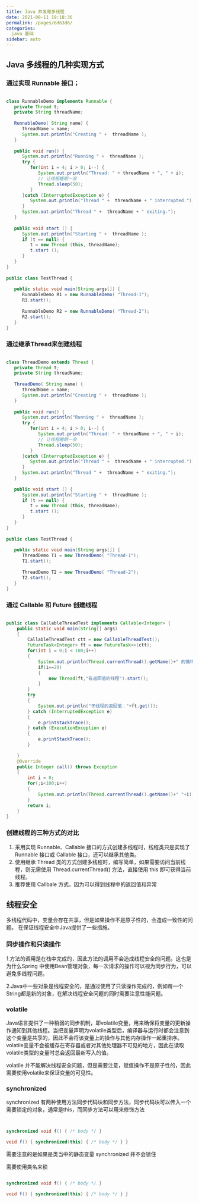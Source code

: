 ```yaml
---
title: Java 并发和多线程
date: 2021-08-11 19:18:36
permalink: /pages/6d63d6/
categories:
  java 基础
sidebar: auto
---
```


## Java 多线程的几种实现方式

### 通过实现 Runnable 接口；

```java

class RunnableDemo implements Runnable {
   private Thread t;
   private String threadName;
   
   RunnableDemo( String name) {
      threadName = name;
      System.out.println("Creating " +  threadName );
   }
   
   public void run() {
      System.out.println("Running " +  threadName );
      try {
         for(int i = 4; i > 0; i--) {
            System.out.println("Thread: " + threadName + ", " + i);
            // 让线程睡眠一会
            Thread.sleep(50);
         }
      }catch (InterruptedException e) {
         System.out.println("Thread " +  threadName + " interrupted.");
      }
      System.out.println("Thread " +  threadName + " exiting.");
   }
   
   public void start () {
      System.out.println("Starting " +  threadName );
      if (t == null) {
         t = new Thread (this, threadName);
         t.start ();
      }
   }
}
 
public class TestThread {
 
   public static void main(String args[]) {
      RunnableDemo R1 = new RunnableDemo( "Thread-1");
      R1.start();
      
      RunnableDemo R2 = new RunnableDemo( "Thread-2");
      R2.start();
   }   
}

```

### 通过继承Thread来创建线程

```java

class ThreadDemo extends Thread {
   private Thread t;
   private String threadName;
   
   ThreadDemo( String name) {
      threadName = name;
      System.out.println("Creating " +  threadName );
   }
   
   public void run() {
      System.out.println("Running " +  threadName );
      try {
         for(int i = 4; i > 0; i--) {
            System.out.println("Thread: " + threadName + ", " + i);
            // 让线程睡眠一会
            Thread.sleep(50);
         }
      }catch (InterruptedException e) {
         System.out.println("Thread " +  threadName + " interrupted.");
      }
      System.out.println("Thread " +  threadName + " exiting.");
   }
   
   public void start () {
      System.out.println("Starting " +  threadName );
      if (t == null) {
         t = new Thread (this, threadName);
         t.start ();
      }
   }
}
 
public class TestThread {
 
   public static void main(String args[]) {
      ThreadDemo T1 = new ThreadDemo( "Thread-1");
      T1.start();
      
      ThreadDemo T2 = new ThreadDemo( "Thread-2");
      T2.start();
   }   
}
```

###  通过 Callable 和 Future 创建线程

```java

public class CallableThreadTest implements Callable<Integer> {
    public static void main(String[] args)  
    {  
        CallableThreadTest ctt = new CallableThreadTest();  
        FutureTask<Integer> ft = new FutureTask<>(ctt);  
        for(int i = 0;i < 100;i++)  
        {  
            System.out.println(Thread.currentThread().getName()+" 的循环变量i的值"+i);  
            if(i==20)  
            {  
                new Thread(ft,"有返回值的线程").start();  
            }  
        }  
        try  
        {  
            System.out.println("子线程的返回值："+ft.get());  
        } catch (InterruptedException e)  
        {  
            e.printStackTrace();  
        } catch (ExecutionException e)  
        {  
            e.printStackTrace();  
        }  
  
    }
    @Override  
    public Integer call() throws Exception  
    {  
        int i = 0;  
        for(;i<100;i++)  
        {  
            System.out.println(Thread.currentThread().getName()+" "+i);  
        }  
        return i;  
    }  
}
```

###  创建线程的三种方式的对比

1. 采用实现 Runnable、Callable 接口的方式创建多线程时，线程类只是实现了 Runnable 接口或 Callable 接口，还可以继承其他类。
2. 使用继承 Thread 类的方式创建多线程时，编写简单，如果需要访问当前线程，则无需使用 Thread.currentThread() 方法，直接使用 this 即可获得当前线程。
3. 推荐使用 Callbale 方式，因为可以得到线程中的返回值和异常

## 线程安全

多线程代码中，变量会存在共享，但是如果操作不是原子性的，会造成一致性的问题。 在保证线程安全中Java提供了一些措施。

### 同步操作和只读操作

1.方法的调用是在栈中完成的，因此方法的调用不会造成线程安全的问题。这也是为什么Spring 中使用Bean管理对象，每一次请求的操作可以视为同步行为，可以避免多线程问题。

2.Java中一些对象是线程安全的，是通过使用了只读操作完成的，例如每一个String都是新的对象，在解决线程安全问题的同时需要注意性能问题。

### volatile

Java语言提供了一种稍弱的同步机制，即volatile变量，用来确保将变量的更新操作通知到其他线程。当把变量声明为volatile类型后，编译器与运行时都会注意到这个变量是共享的，因此不会将该变量上的操作与其他内存操作一起重排序。volatile变量不会被缓存在寄存器或者对其他处理器不可见的地方，因此在读取volatile类型的变量时总会返回最新写入的值。

volatile 并不能解决线程安全问题，但是需要注意，赋值操作不是原子性的，因此需要使用volatile来保证变量的可见性。


### synchronized

synchronized 有两种使用方法同步代码块和同步方法，同步代码块可以传入一个需要锁定的对象，通常是this，而同步方法可以用来修饰方法

```java 


synchronized void f() { /* body */ }

void f() { synchronized(this) { /* body */ } }

```

需要注意的是如果是类当中的静态变量 synchronized 并不会锁住

需要使用类名来锁

```java 

synchronized void f() { /* body */ }

void f() { synchronized(this) { /* body */ } }

```











